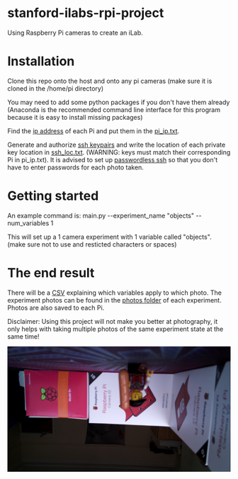 # stanford-ilabs-rpi-project
Using Raspberry Pi cameras to create an iLab.

# Installation
Clone this repo onto the host and onto any pi cameras (make sure it is cloned in the /home/pi directory)

You may need to add some python packages if you don't have them already (Anaconda is the recommended command line interface for this program because it is easy to install missing packages) 

Find the [ip address](https://www.raspberrypistarterkits.com/how-to/find-raspberry-pi-ip-address/) of each Pi and put them in the [pi_ip.txt](https://github.com/Mattias421/stanford-ilabs-rpi-project/blob/main/pi_ip.txt).

Generate and authorize [ssh keypairs](https://www.raspberrypi.com/documentation/computers/remote-access.html) and write the location of each private key location in [ssh_loc.txt](https://github.com/Mattias421/stanford-ilabs-rpi-project/blob/main/ssh_loc.txt). (WARNING: keys must match their corresponding Pi in pi_ip.txt). It is advised to set up [passwordless ssh](https://raspi.tv/2012/how-to-set-up-keys-and-disable-password-login-for-ssh-on-your-raspberry-pi) so that you don't have to enter passwords for each photo taken.

# Getting started
An example command is: main.py --experiment_name "objects" --num_variables 1 

This will set up a 1 camera experiment with 1 variable called "objects". (make sure not to use and resticted characters or spaces)

# The end result
There will be a [CSV](https://github.com/Mattias421/stanford-ilabs-rpi-project/blob/main/experiments/objects/objects.csv) explaining which variables apply to which photo. The experiment photos can be found in the [photos folder](https://github.com/Mattias421/stanford-ilabs-rpi-project/tree/main/experiments/objects/photos) of each experiment. Photos are also saved to each Pi.

Disclaimer: Using this project will not make you better at photography, it only helps with taking multiple photos of the same experiment state at the same time!

![legoman_photo](/experiments/objects/photos/photo1_cam2.jpg)
